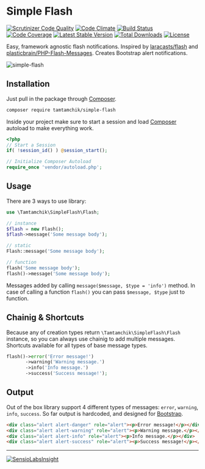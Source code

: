 # Simple Flash 

[![Scrutinizer Code Quality](https://scrutinizer-ci.com/g/tamtamchik/simple-flash/badges/quality-score.png?b=master)](https://scrutinizer-ci.com/g/tamtamchik/simple-flash/?branch=master) [![Code Climate](https://codeclimate.com/github/tamtamchik/simple-flash/badges/gpa.svg)](https://codeclimate.com/github/tamtamchik/simple-flash) [![Build Status](https://scrutinizer-ci.com/g/tamtamchik/simple-flash/badges/build.png?b=master)](https://scrutinizer-ci.com/g/tamtamchik/simple-flash/build-status/master) [![Code Coverage](https://scrutinizer-ci.com/g/tamtamchik/simple-flash/badges/coverage.png?b=master)](https://scrutinizer-ci.com/g/tamtamchik/simple-flash/?branch=master) [![Latest Stable Version](https://poser.pugx.org/tamtamchik/simple-flash/v/stable)](https://packagist.org/packages/tamtamchik/simple-flash) [![Total Downloads](https://poser.pugx.org/tamtamchik/simple-flash/downloads)](https://packagist.org/packages/tamtamchik/simple-flash) [![License](https://poser.pugx.org/tamtamchik/simple-flash/license)](https://packagist.org/packages/tamtamchik/simple-flash)

Easy, framework agnostic flash notifications. Inspired by [laracasts/flash](https://github.com/laracasts/flash) and [plasticbrain/PHP-Flash-Messages](https://github.com/plasticbrain/PHP-Flash-Messages). Creates Bootstrap alert notifications.

![simple-flash](https://dl.dropboxusercontent.com/u/1285445/pub/simple-flash.png)

## Installation

Just pull in the package through [Composer](http://getcomposer.org).

```bash
composer require tamtamchik/simple-flash
```

Inside your project make sure to start a session and load [Composer](http://getcomposer.org) autoload to make everything work.

````php
<?php
// Start a Session
if( !session_id() ) @session_start();

// Initialize Composer Autoload
require_once 'vendor/autoload.php';
````

## Usage

There are 3 ways to use library:

```php
use \Tamtamchik\SimpleFlash\Flash;

// instance
$flash = new Flash();
$flash->message('Some message body');

// static
Flash::message('Some message body');

// function
flash('Some message body');
flash()->message('Some message body');
```

Messages added by calling `message($message, $type = 'info')` method. In case of calling a function `flash()` you can pass `$message, $type` just to function.

## Chainig & Shortcuts

Because any of creation types return `\Tamtamchik\SimpleFlash\Flash` instance, so you can always use chainig to add multiple messages. Shortcuts available for all types of base message types.

```php
flash()->error('Error message!')
       ->warning('Warning message.')
       ->info('Info message.')
       ->success('Success message!');
```

## Output

Out of the box library support 4 different types of messages: `error`, `warning`, `info`, `success`. So far output is hardcoded, and designed for [Bootstrap](http://getbootstrap.com).

```html
<div class="alert alert-danger" role="alert"><p>Error message!</p></div>
<div class="alert alert-warning" role="alert"><p>Warning message.</p></div>
<div class="alert alert-info" role="alert"><p>Info message.</p></div>
<div class="alert alert-success" role="alert"><p>Success message!</p></div>
```

---

[![SensioLabsInsight](https://insight.sensiolabs.com/projects/64bbe2d0-055e-402a-8704-ea7dd6087b16/big.png)](https://insight.sensiolabs.com/projects/64bbe2d0-055e-402a-8704-ea7dd6087b16)
